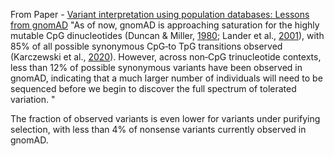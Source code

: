 
From Paper - [Variant interpretation using population databases: Lessons from gnomAD](https://www.ncbi.nlm.nih.gov/pmc/articles/PMC9160216/#:~:text=Variants%20reported%20in%20gnomAD%20have,the%20variant%20and%20the%20site.) 
"As of now, gnomAD is approaching saturation for the highly mutable CpG dinucleotides (Duncan & Miller, [1980](https://www.ncbi.nlm.nih.gov/pmc/articles/PMC9160216/#humu24309-bib-0011); Lander et al., [2001](https://www.ncbi.nlm.nih.gov/pmc/articles/PMC9160216/#humu24309-bib-0023)), with 85% of all possible synonymous CpG‐to TpG transitions observed (Karczewski et al., [2020](https://www.ncbi.nlm.nih.gov/pmc/articles/PMC9160216/#humu24309-bib-0020)). However, across non‐CpG trinucleotide contexts, less than 12% of possible synonymous variants have been observed in gnomAD, indicating that a much larger number of individuals will need to be sequenced before we begin to discover the full spectrum of tolerated variation. "

The fraction of observed variants is even lower for variants under purifying selection, with less than 4% of nonsense variants currently observed in gnomAD.